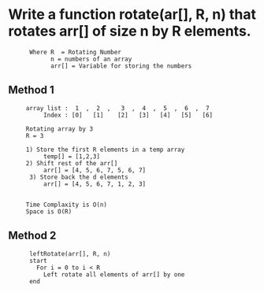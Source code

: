 # Write a function rotate(ar[], R, n) that rotates arr[] of size n by R elements.

          Where R  = Rotating Number
                n = numbers of an array
                arr[] = Variable for storing the numbers
## Method 1
         array list :  1  ,  2  ,   3  ,  4  ,  5  ,  6  ,  7 
              Index : [0]   [1]    [2]   [3]   [4]   [5]   [6]
         
         Rotating array by 3
         R = 3
         
         1) Store the first R elements in a temp array
              temp[] = [1,2,3]
         2) Shift rest of the arr[]
              arr[] = [4, 5, 6, 7, 5, 6, 7]
          3) Store back the d elements
              arr[] = [4, 5, 6, 7, 1, 2, 3]
              
              
         Time Complaxity is O(n)
         Space is O(R)

## Method 2 
          leftRotate(arr[], R, n)
          start
            For i = 0 to i < R
              Left rotate all elements of arr[] by one
          end
